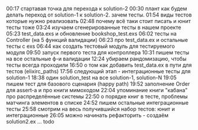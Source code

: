00:17 стартавая точка для перехода к solution-2
00:30 плант как будем делать переход от solution-1 к solution-2. зачем тесты.
01:54 виды тестов которые нужно реализовать
02:48 почему всё таки стоит писать и юнит тесты тоже
03:24 изучаем сгенерированные тесты в нашем проекте
05:23 test_data.exs и обновление bookshop_test.exs
06:02 тесты на Controller (на 5 функций валидации)
06:23 про test_data.ex и остальные тесты с exs
06:44 как создать тестовый модуль для тестируемого модуля
09:50 запуск первого теста для контроллера
10:31 пишем тесты на все остальные ф-и валидации
12:24 убираем рандомизацию, чтобы тесты всегда проходили
16:50 о том как добавить test_data.ex в пути для тестов (elixirc_paths)
17:56 следующий этап - интеграционные тесты для solution-1
18:38 один solution_test на все solution-1, solution-N
19:05 пишем тест для базового сценария (happy path)
19:52 заполнение Order для assert-a и про книги мимоходом
22:04 упоминание книги "кабана" про распределённые системы
22:50 о порядке книг в тесте, проблемы матчинга элементов в списке
24:52 пишем остальные интеграционные тесты
25:58 смотрим на весь получившийся набор тестов: юнит и интеграционные
26:05 можно начинать рефакторить - создаём solution2.ex
... todo
